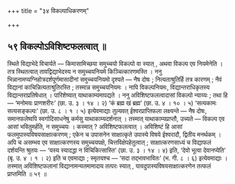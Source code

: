 +++
title = "३४ विकल्पाधिकरणम्"

+++

## ५९ विकल्पोऽविशिष्टफलत्वात् ॥

स्थिते विद्याभेदे विचार्यते — किमासामिच्छया समुच्चयो विकल्पो वा स्यात् , अथवा विकल्प एव नियमेनेति । तत्र स्थितत्वात् तावद्विद्याभेदस्य न समुच्चयनियमे किञ्चित्कारणमस्ति । ननु भिन्नानामप्यग्निहोत्रदर्शपूर्णमासादीनां समुच्चयनियमो दृश्यते — नैष दोषः ; नित्यताश्रुतिर्हि तत्र कारणम् ; नैवं विद्यानां काचिन्नित्यताश्रुतिरस्ति ; तस्मान्न समुच्चयनियमः । नापि विकल्पनियमः, विद्यान्तराधिकृतस्य विद्यान्तराप्रतिषेधात् । पारिशेष्यात् याथाकाम्यमापद्यते । ननु अविशिष्टफलत्वादासां विकल्पो न्याय्यः ; तथा हि — ‘मनोमयः प्राणशरीरः’ (छा. उ. ३ । १४ । २) ‘कं ब्रह्म खं ब्रह्म’ (छा. उ. ४ । १० । ५) ‘सत्यकामः सत्यसङ्कल्पः’ (छा. उ. ८ । १ । ५) इत्येवमाद्याः तुल्यवत् ईश्वरप्राप्तिफला लक्ष्यन्ते — नैष दोषः, समानफलेष्वपि स्वर्गादिसाधनेषु कर्मसु याथाकाम्यदर्शनात् । तस्मात् याथाकाम्यप्राप्तौ, उच्यते — विकल्प एव आसां भवितुमर्हति, न समुच्चयः । कस्मात् ? अविशिष्टफलत्वात् । अविशिष्टं हि आसां फलमुपास्यविषयसाक्षात्करणम् ; एकेन च उपासनेन साक्षात्कृते उपास्ये विषये ईश्वरादौ, द्वितीय मनर्थकम् । अपि च असम्भव एव साक्षात्करणस्य समुच्चयपक्षे, चित्तविक्षेपहेतुत्वात् ; साक्षात्करणसाध्यं च विद्याफलं दर्शयन्ति श्रुतयः — ‘यस्य स्यादद्धा न विचिकित्सास्ति’ (छा. उ. ३ । १४ । ४) इति, ‘देवो भूत्वा देवानप्येति’ (बृ. उ. ४ । १ । २) इति च एवमाद्याः ; स्मृतयश्च — ‘सदा तद्भावभावितः’ (भ. गी. ८ । ६) इत्येवमाद्याः । तस्मात् अविशिष्टफलानां विद्यानामन्यतमामादाय तत्परः स्यात् , यावदुपास्यविषयसाक्षात्करणेन तत्फलं प्राप्तमिति ॥ ५९ ॥
